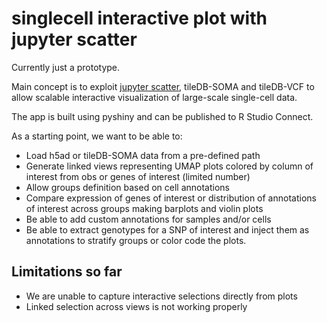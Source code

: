 # singlecell interactive plot with jupyter scatter

Currently just a prototype.

Main concept is to exploit [jupyter scatter](https://jupyter-scatter.dev/), tileDB-SOMA and tileDB-VCF to allow scalable interactive visualization of large-scale single-cell data.

The app is built using pyshiny and can be published to R Studio Connect.

As a starting point, we want to be able to:

- Load h5ad or tileDB-SOMA data from a pre-defined path
- Generate linked views representing UMAP plots colored by column of interest from obs or genes of interest (limited number)
- Allow groups definition based on cell annotations
- Compare expression of genes of interest or distribution of annotations of interest across groups making barplots and violin plots
- Be able to add custom annotations for samples and/or cells
- Be able to extract genotypes for a SNP of interest and inject them as annotations to stratify groups or color code the plots.

## Limitations so far

- We are unable to capture interactive selections directly from plots
- Linked selection across views is not working properly 